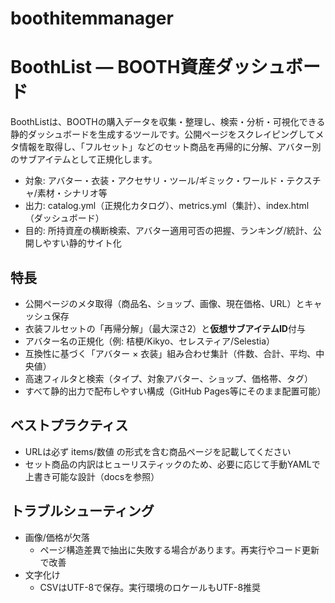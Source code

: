 # boothitemmanager
# BoothList — BOOTH資産ダッシュボード

BoothListは、BOOTHの購入データを収集・整理し、検索・分析・可視化できる静的ダッシュボードを生成するツールです。公開ページをスクレイピングしてメタ情報を取得し、「フルセット」などのセット商品を再帰的に分解、アバター別のサブアイテムとして正規化します。

- 対象: アバター・衣装・アクセサリ・ツール/ギミック・ワールド・テクスチャ/素材・シナリオ等
- 出力: catalog.yml（正規化カタログ）、metrics.yml（集計）、index.html（ダッシュボード）
- 目的: 所持資産の横断検索、アバター適用可否の把握、ランキング/統計、公開しやすい静的サイト化

## 特長

- 公開ページのメタ取得（商品名、ショップ、画像、現在価格、URL）とキャッシュ保存
- 衣装フルセットの「再帰分解」（最大深さ2）と**仮想サブアイテムID**付与
- アバター名の正規化（例: 桔梗/Kikyo、セレスティア/Selestia）
- 互換性に基づく「アバター × 衣装」組み合わせ集計（件数、合計、平均、中央値）
- 高速フィルタと検索（タイプ、対象アバター、ショップ、価格帯、タグ）
- すべて静的出力で配布しやすい構成（GitHub Pages等にそのまま配置可能）

## ベストプラクティス

- URLは必ず items/数値 の形式を含む商品ページを記載してください
- セット商品の内訳はヒューリスティックのため、必要に応じて手動YAMLで上書き可能な設計（docsを参照）

## トラブルシューティング

- 画像/価格が欠落
  - ページ構造差異で抽出に失敗する場合があります。再実行やコード更新で改善
- 文字化け
  - CSVはUTF-8で保存。実行環境のロケールもUTF-8推奨